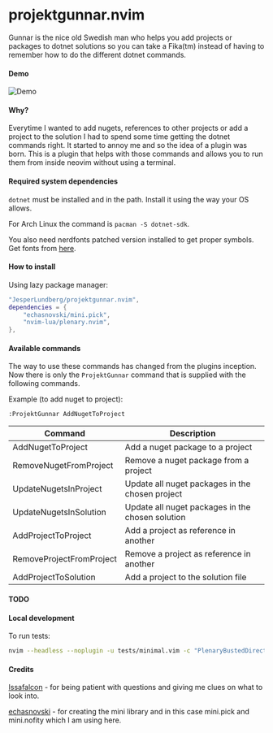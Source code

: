 # projektgunnar.nvim

Gunnar is the nice old Swedish man who helps you add projects or packages to dotnet solutions so you can take a Fika(tm) instead of having to remember how to do the different dotnet commands.

#### Demo

![Demo](https://github.com/JesperLundberg/projektgunnar.nvim/assets/4082519/827ac4be-9e47-42bd-a015-88e08d3a1f4a)

#### Why?

Everytime I wanted to add nugets, references to other projects or add a project to the solution I had to spend some time getting the dotnet commands right. It started to annoy me and so the idea of a plugin was born. This is a plugin that helps with those commands and allows you to run them from inside neovim without using a terminal.

#### Required system dependencies

`dotnet` must be installed and in the path.
Install it using the way your OS allows.

For Arch Linux the command is `pacman -S dotnet-sdk`.

You also need nerdfonts patched version installed to get proper symbols.
Get fonts from [here](https://github.com/ryanoasis/nerd-fonts).

#### How to install

Using lazy package manager:

```lua
"JesperLundberg/projektgunnar.nvim",
dependencies = {
    "echasnovski/mini.pick",
    "nvim-lua/plenary.nvim",
},
```

#### Available commands

The way to use these commands has changed from the plugins inception.
Now there is only the `ProjektGunnar` command that is supplied with the following commands.

Example (to add nuget to project):

```
:ProjektGunnar AddNugetToProject
```

| Command                  | Description                                      |
| ------------------------ | ------------------------------------------------ |
| AddNugetToProject        | Add a nuget package to a project                 |
| RemoveNugetFromProject   | Remove a nuget package from a project            |
| UpdateNugetsInProject    | Update all nuget packages in the chosen project  |
| UpdateNugetsInSolution   | Update all nuget packages in the chosen solution |
| AddProjectToProject      | Add a project as reference in another            |
| RemoveProjectFromProject | Remove a project as reference in another         |
| AddProjectToSolution     | Add a project to the solution file               |

#### TODO

#### Local development

To run tests:

```bash
nvim --headless --noplugin -u tests/minimal.vim -c "PlenaryBustedDirectory tests/ {minimal_init = 'tests/minimal.vim'}"
```

#### Credits

[Issafalcon](https://github.com/Issafalcon/) - for being patient with questions and giving me clues on what to look into.

[echasnovski](https://github.com/echasnovski) - for creating the mini library and in this case mini.pick and mini.nofity which I am using here.
